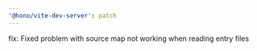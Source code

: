 ```yaml
---
'@hono/vite-dev-server': patch
---
```


fix: Fixed problem with source map not working when reading entry files
